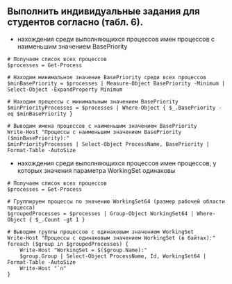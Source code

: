 ## Выполнить индивидуальные задания для студентов согласно (табл. 6).

- нахождения среди выполняющихся процессов имен процессов с наименьшим значением BasePriority

```
# Получаем список всех процессов
$processes = Get-Process

# Находим минимальное значение BasePriority среди всех процессов
$minBasePriority = $processes | Measure-Object BasePriority -Minimum | Select-Object -ExpandProperty Minimum

# Находим процессы с минимальным значением BasePriority
$minPriorityProcesses = $processes | Where-Object { $_.BasePriority -eq $minBasePriority }

# Выводим имена процессов с наименьшим значением BasePriority
Write-Host "Процессы с наименьшим значением BasePriority ($minBasePriority):"
$minPriorityProcesses | Select-Object ProcessName, BasePriority | Format-Table -AutoSize
```

- нахождения среди выполняющихся процессов имен процессов, у которых значения параметра WorkingSet одинаковы

```
# Получаем список всех процессов
$processes = Get-Process

# Группируем процессы по значению WorkingSet64 (размер рабочей области процесса)
$groupedProcesses = $processes | Group-Object WorkingSet64 | Where-Object { $_.Count -gt 1 }

# Выводим группы процессов с одинаковым значением WorkingSet
Write-Host "Процессы с одинаковым значением WorkingSet (в байтах):"
foreach ($group in $groupedProcesses) {
    Write-Host "WorkingSet = $($group.Name):"
    $group.Group | Select-Object ProcessName, Id, WorkingSet64 | Format-Table -AutoSize
    Write-Host "`n"
}
```